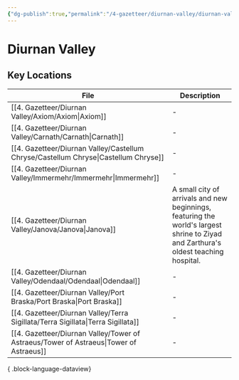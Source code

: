 ```yaml
---
{"dg-publish":true,"permalink":"/4-gazetteer/diurnan-valley/diurnan-valley/","noteIcon":""}
---
```


# Diurnan Valley


## Key Locations 

| File                                                                                      | Description                                                                                                                         |
| ----------------------------------------------------------------------------------------- | ----------------------------------------------------------------------------------------------------------------------------------- |
| [[4. Gazetteer/Diurnan Valley/Axiom/Axiom\|Axiom]]                                     | \-                                                                                                                                  |
| [[4. Gazetteer/Diurnan Valley/Carnath/Carnath\|Carnath]]                               | \-                                                                                                                                  |
| [[4. Gazetteer/Diurnan Valley/Castellum Chryse/Castellum Chryse\|Castellum Chryse]]    | \-                                                                                                                                  |
| [[4. Gazetteer/Diurnan Valley/Immermehr/Immermehr\|Immermehr]]                         | \-                                                                                                                                  |
| [[4. Gazetteer/Diurnan Valley/Janova/Janova\|Janova]]                                  | A small city of arrivals and new beginnings, featuring the world's largest shrine to Ziyad and Zarthura's oldest teaching hospital. |
| [[4. Gazetteer/Diurnan Valley/Odendaal/Odendaal\|Odendaal]]                            | \-                                                                                                                                  |
| [[4. Gazetteer/Diurnan Valley/Port Braska/Port Braska\|Port Braska]]                   | \-                                                                                                                                  |
| [[4. Gazetteer/Diurnan Valley/Terra Sigillata/Terra Sigillata\|Terra Sigillata]]       | \-                                                                                                                                  |
| [[4. Gazetteer/Diurnan Valley/Tower of Astraeus/Tower of Astraeus\|Tower of Astraeus]] | \-                                                                                                                                  |

{ .block-language-dataview}